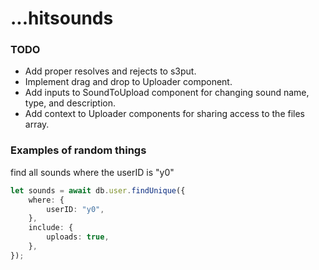 # ...hitsounds

### TODO

-   Add proper resolves and rejects to s3put.
-   Implement drag and drop to Uploader component.
-   Add inputs to SoundToUpload component for changing sound name, type, and description.
-   Add context to Uploader components for sharing access to the files array.

### Examples of random things

find all sounds where the userID is "y0"

```ts
let sounds = await db.user.findUnique({
    where: {
        userID: "y0",
    },
    include: {
        uploads: true,
    },
});
```
